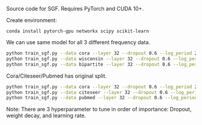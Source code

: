 Source code for SGF. Requires PyTorch and CUDA 10+.

Create environment:
```
conda install pytorch-gpu networkx scipy scikit-learn
```

We can use same model for all 3 different frequency data.
```bash
python train_sgf.py --data cora --layer 32 --dropout 0.6 --log_period 20 --test_study
python train_sgf.py --data wisconsin --layer 32 --dropout 0.6 --log_period 20 --test_study
python train_sgf.py --data bipartite --layer 32 --dropout 0.6 --log_period 20 --test_study
```

Cora/Citeseer/Pubmed has original split.
```bash
python train_sgf.py --data cora --layer 32 --dropout 0.6 --log_period 20 --original_split --test
python train_sgf.py --data citeseer --layer 32 --dropout 0.6 --log_period 20 --original_split --test
python train_sgf.py --data pubmed --layer 32 --dropout 0.6 --log_period 20 --original_split --test
```

Note: There are 3 hyperparameter to tune in order of importance: Dropout, weight decay, and learning rate.
